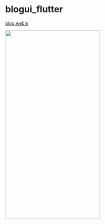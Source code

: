 # blogui_flutter
[blog.webm](https://user-images.githubusercontent.com/113675481/203853302-2a994f2f-5dc2-4085-a997-48053fb6583f.webm)

<img src ="https://user-images.githubusercontent.com/113675481/203853130-883561fd-fcfb-4e53-9145-a62dd3f69bda.png" width="300" height="600" />  

